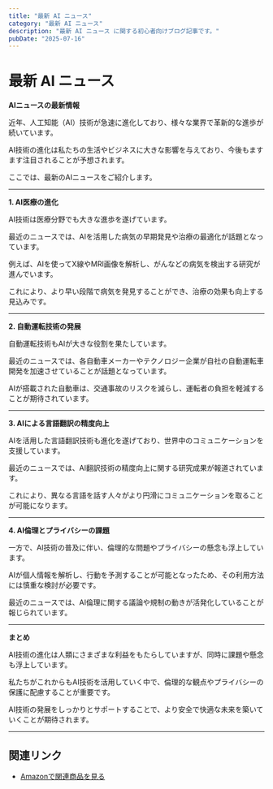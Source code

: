 ```yaml
---
title: "最新 AI ニュース"
category: "最新 AI ニュース"
description: "最新 AI ニュース に関する初心者向けブログ記事です。"
pubDate: "2025-07-16"
---
```


# 最新 AI ニュース

**AIニュースの最新情報**

近年、人工知能（AI）技術が急速に進化しており、様々な業界で革新的な進歩が続いています。

AI技術の進化は私たちの生活やビジネスに大きな影響を与えており、今後もますます注目されることが予想されます。

ここでは、最新のAIニュースをご紹介します。



---

**1. AI医療の進化**

AI技術は医療分野でも大きな進歩を遂げています。

最近のニュースでは、AIを活用した病気の早期発見や治療の最適化が話題となっています。

例えば、AIを使ってX線やMRI画像を解析し、がんなどの病気を検出する研究が進んでいます。

これにより、より早い段階で病気を発見することができ、治療の効果も向上する見込みです。



---

**2. 自動運転技術の発展**

自動運転技術もAIが大きな役割を果たしています。

最近のニュースでは、各自動車メーカーやテクノロジー企業が自社の自動運転車開発を加速させていることが話題となっています。

AIが搭載された自動車は、交通事故のリスクを減らし、運転者の負担を軽減することが期待されています。



---

**3. AIによる言語翻訳の精度向上**

AIを活用した言語翻訳技術も進化を遂げており、世界中のコミュニケーションを支援しています。

最近のニュースでは、AI翻訳技術の精度向上に関する研究成果が報道されています。

これにより、異なる言語を話す人々がより円滑にコミュニケーションを取ることが可能になります。



---

**4. AI倫理とプライバシーの課題**

一方で、AI技術の普及に伴い、倫理的な問題やプライバシーの懸念も浮上しています。

AIが個人情報を解析し、行動を予測することが可能となったため、その利用方法には慎重な検討が必要です。

最近のニュースでは、AI倫理に関する議論や規制の動きが活発化していることが報じられています。



---

**まとめ**

AI技術の進化は人類にさまざまな利益をもたらしていますが、同時に課題や懸念も浮上しています。

私たちがこれからもAI技術を活用していく中で、倫理的な観点やプライバシーの保護に配慮することが重要です。

AI技術の発展をしっかりとサポートすることで、より安全で快適な未来を築いていくことが期待されます。



---

## 関連リンク

- [Amazonで関連商品を見る](https://www.amazon.co.jp/s?k=%E6%9C%80%E6%96%B0+AI+%E3%83%8B%E3%83%A5%E3%83%BC%E3%82%B9&tag=autowritehubai-22)
